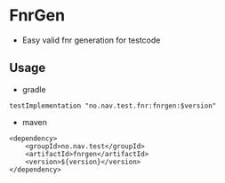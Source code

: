 # FnrGen

- Easy valid fnr generation for testcode

## Usage

* gradle

```
testImplementation "no.nav.test.fnr:fnrgen:$version"
```

* maven

```
<dependency>
    <groupId>no.nav.test</groupId>
    <artifactId>fnrgen</artifactId>
    <version>${version}</version>
</dependency>
```